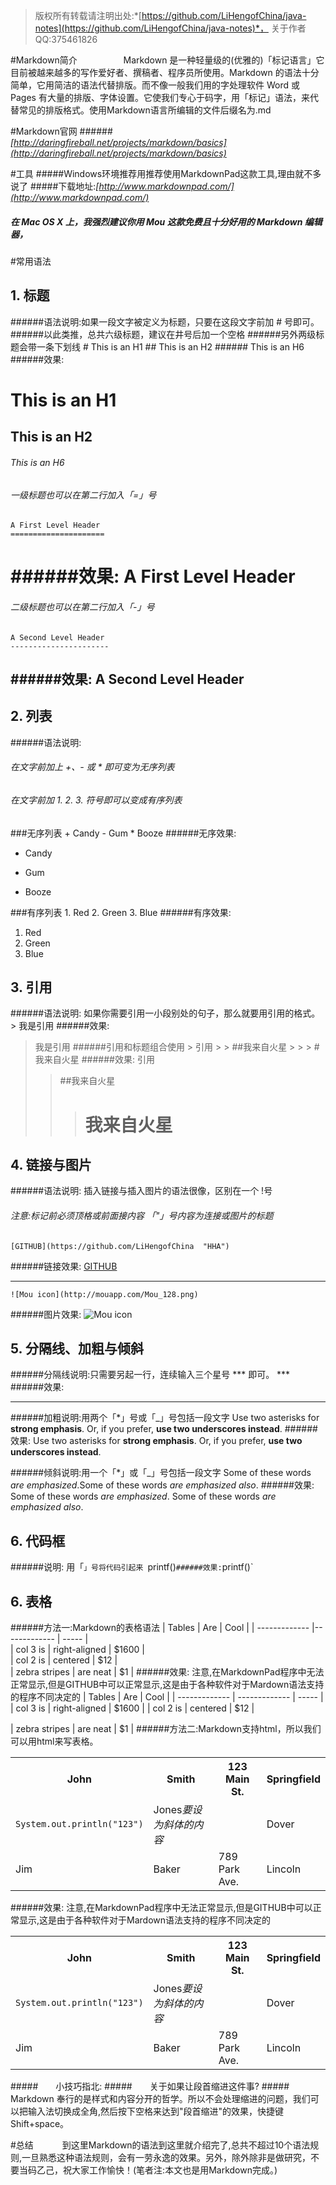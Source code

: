 > 版权所有转载请注明出处:*[https://github.com/LiHengofChina/java-notes](https://github.com/LiHengofChina/java-notes)*，
> 关于作者QQ:375461826

#Markdown简介
　　　　　Markdown 是一种轻量级的(优雅的)「标记语言」它目前被越来越多的写作爱好者、撰稿者、程序员所使用。Markdown 的语法十分简单，它用简洁的语法代替排版。而不像一般我们用的字处理软件 Word 或 Pages 有大量的排版、字体设置。它使我们专心于码字，用「标记」语法，来代替常见的排版格式。使用Markdown语言所编辑的文件后缀名为.md

#Markdown官网 
######*[http://daringfireball.net/projects/markdown/basics](http://daringfireball.net/projects/markdown/basics)*

#工具
#####Windows环境推荐用推荐使用MarkdownPad这款工具,理由就不多说了
#####下载地址:*[http://www.markdownpad.com/](http://www.markdownpad.com/)*
##### 在 Mac OS X 上，我强烈建议你用 Mou 这款免费且十分好用的 Markdown 编辑器，


#常用语法

 
## 1. 标题
######语法说明:如果一段文字被定义为标题，只要在这段文字前加 # 号即可。
######以此类推，总共六级标题，建议在井号后加一个空格
######另外两级标题会带一条下划线
	        #  This is an H1
			## This is an H2
			###### This is an H6
######效果:
#   	This is an H1
## 		This is an H2
###### This is an H6

###### 一级标题也可以在第二行加入「=」号
	A First Level Header
	=====================
######效果:
A First Level Header
=====================

###### 二级标题也可以在第二行加入「-」号
	A Second Level Header
	----------------------
######效果:
A Second Level Header
----------------------




## 2. 列表 
######语法说明: 
###### 在文字前加上 +、- 或 * 即可变为无序列表
###### 在文字前加 1. 2. 3. 符号即可以变成有序列表

###无序列表
	+ Candy 
	- Gum 
	* Booze 
######无序效果:
+ Candy 
- Gum 
* Booze 


###有序列表
	1. Red
	2. Green
	3. Blue
######有序效果:
1. Red
2. Green
3. Blue



## 3. 引用 
######语法说明: 如果你需要引用一小段别处的句子，那么就要用引用的格式。
	> 我是引用
######效果:
> 我是引用
######引用和标题组合使用
	> 引用
	> > ##我来自火星
	> > > # 我来自火星
######效果:
> 引用
> > ##我来自火星
> > > # 我来自火星




## 4. 链接与图片
######语法说明: 插入链接与插入图片的语法很像，区别在一个 !号 
###### 注意:标记前必须顶格或前面接内容 「"」号内容为连接或图片的标题
	[GITHUB](https://github.com/LiHengofChina  "HHA")
######链接效果:
[GITHUB](https://github.com/LiHengofChina "HHA") 
***
	![Mou icon](http://mouapp.com/Mou_128.png)
######图片效果:
![Mou icon](http://mouapp.com/Mou_128.png "TIP")
 

## 5. 分隔线、加粗与倾斜
######分隔线说明:只需要另起一行，连续输入三个星号 *** 即可。
	***
######效果:
***

######加粗说明:用两个「*」号或「_」号包括一段文字
	Use two asterisks for **strong emphasis**. Or, if you prefer, __use two underscores instead__.
######效果:
Use two asterisks for **strong emphasis**.
Or, if you prefer, __use two underscores instead__.

######倾斜说明:用一个「*」或「_」号包括一段文字
	Some of these words *are emphasized*.Some of these words _are emphasized also_.
######效果:
Some of these words *are emphasized*.
Some of these words _are emphasized also_.

## 6. 代码框
######说明: 用「`」号将代码引起来
	`printf()`
######效果:
`printf()`
	

## 6. 表格    
 
######方法一:Markdown的表格语法
	| Tables        | Are           | Cool  | 
	| ------------- |-------------  | ----- |  
	| col 3 is      | right-aligned | $1600 |  
	| col 2 is      | centered      |   $12 |  
	| zebra stripes | are neat      |    $1 | 
######效果: 注意,在MarkdownPad程序中无法正常显示,但是GITHUB中可以正常显示,这是由于各种软件对于Mardown语法支持的程序不同决定的
| Tables        | Are           | Cool  | 
| ------------- | ------------- | ----- |  
| col 3 is      | right-aligned | $1600 | 
| col 2 is      | centered      |   $12 | 

| zebra stripes | are neat      |    $1 | 
######方法二:Markdown支持html，所以我们可以用html来写表格。
	<table class="table table-bordered table-striped table-condensed" >
	   <tr>
	      <th>John</th>
	      <th>Smith</th>
	      <th>123 Main St.</th>
	      <th>Springfield</th>
	   </tr>
	   <tr> 
	      <td><code>System.out.println("123")</code></td>
	      <td>Jones<I>要设为斜体的内容</I></td>
	      <td></td> 
	      <td>Dover</td> 
	   </tr>
	   <tr>
	      <td>Jim</td>
	      <td>Baker</td>
	      <td>789 Park Ave.</td>
	      <td>Lincoln</td>
	   </tr>
	</table>

######效果: 注意,在MarkdownPad程序中无法正常显示,但是GITHUB中可以正常显示,这是由于各种软件对于Mardown语法支持的程序不同决定的
<table class="table table-bordered table-striped table-condensed" >
   <tr>
      <th>John</th>
      <th>Smith</th>
      <th>123 Main St.</th>
      <th>Springfield</th>
   </tr>
   <tr> 
      <td><code>System.out.println("123")</code></td>
      <td>Jones<I>要设为斜体的内容</I></td>
      <td></td> 
      <td>Dover</td> 
   </tr>
   <tr>
      <td>Jim</td>
      <td>Baker</td>
      <td>789 Park Ave.</td>
      <td>Lincoln</td>
   </tr>
</table>
#####　　小技巧指北:
#####　　关于如果让段首缩进这件事?
#####　　Markdown 奉行的是样式和内容分开的哲学。所以不会处理缩进的问题，我们可以把输入法切换成全角,然后按下空格来达到"段首缩进"的效果，快捷键Shift+space。

#总结
　　　到这里Markdown的语法到这里就介绍完了,总共不超过10个语法规则,一旦熟悉这种语法规则，会有一劳永逸的效果。另外，除外除非是做研究，不要当码乙己，祝大家工作愉快！(笔者注:本文也是用Markdown完成。)
